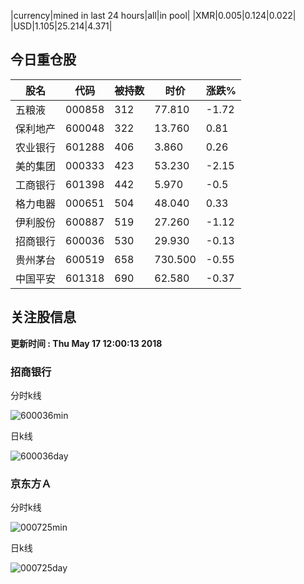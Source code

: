 |currency|mined in last 24 hours|all|in pool|
|XMR|0.005|0.124|0.022|
|USD|1.105|25.214|4.371|

## 今日重仓股 

|股名|代码|被持数|时价|涨跌%|
|---|---|---|---|---|
|五粮液|000858|312|77.810|-1.72|
|保利地产|600048|322|13.760|0.81|
|农业银行|601288|406|3.860|0.26|
|美的集团|000333|423|53.230|-2.15|
|工商银行|601398|442|5.970|-0.5|
|格力电器|000651|504|48.040|0.33|
|伊利股份|600887|519|27.260|-1.12|
|招商银行|600036|530|29.930|-0.13|
|贵州茅台|600519|658|730.500|-0.55|
|中国平安|601318|690|62.580|-0.37|

## 关注股信息
**更新时间 : Thu May 17 12:00:13 2018**
### 招商银行 
分时k线

![600036min](http://image.sinajs.cn/newchart/min/n/sh600036.gif)

日k线

![600036day](http://image.sinajs.cn/newchart/daily/n/sh600036.gif)

### 京东方Ａ 
分时k线

![000725min](http://image.sinajs.cn/newchart/min/n/sz000725.gif)

日k线

![000725day](http://image.sinajs.cn/newchart/daily/n/sz000725.gif)
